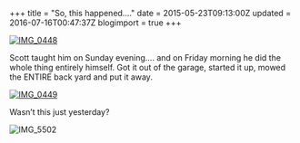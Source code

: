 +++
title = "So, this happened…."
date = 2015-05-23T09:13:00Z
updated = 2016-07-16T00:47:37Z
blogimport = true 
+++

[![IMG_0448](https://lh3.googleusercontent.com/-batl9S7XiA4/V4m8ZGerJKI/AAAAAAAABA4/xyNp_2kyqKM/IMG_04485.jpg?imgmax=800 "IMG_0448")](https://lh3.googleusercontent.com/-ZFzNAq-CYf8/V4m8ZILyi4I/AAAAAAAABA0/Nb7iN-maUWU/s1600-h/IMG_04485%25255B1%25255D.jpg)

Scott taught him on Sunday evening…. and on Friday morning he did the whole thing entirely himself.  Got it out of the garage, started it up, mowed the ENTIRE back yard and put it away.  

[![IMG_0449](https://lh3.googleusercontent.com/-0aBMqkW1Hks/V4m8aHr2HzI/AAAAAAAABBA/Wv5PJkxwQDc/IMG_04495.jpg?imgmax=800 "IMG_0449")](https://lh3.googleusercontent.com/-yJvstMFZ598/V4m8ZXbKkUI/AAAAAAAABA8/HYKdnv8Eqdo/s1600-h/IMG_04495%25255B1%25255D.jpg)

Wasn’t this just yesterday?

![IMG_5502](https://latc.s3.amazonaws.com/wp-content/uploads/2012/05/IMG_5502.jpg)
